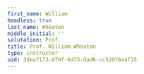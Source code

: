 ```yaml
---
first_name: William
headless: true
last_name: Wheaton
middle_initial: ''
salutation: Prof.
title: Prof. William Wheaton
type: instructor
uid: 3dea7173-079f-6475-dad6-cc52076e4f15
---
```


